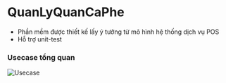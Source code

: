 # QuanLyQuanCaPhe
- Phần mềm được thiết kế lấy ý tưởng từ mô hình hệ thống dịch vụ POS
- Hỗ trợ unit-test
### Usecase tổng quan
![Usecase](./docs/img/usecase.pnq)
